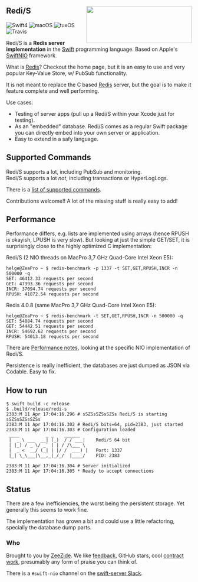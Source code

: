 <h2>Redi/S
  <img src="http://zeezide.com/img/redi-s-logo-286x100.png"
       align="right" width="286" height="100" />
</h2>

![Swift4](https://img.shields.io/badge/swift-4-blue.svg)
![macOS](https://img.shields.io/badge/os-macOS-green.svg?style=flat)
![tuxOS](https://img.shields.io/badge/os-tuxOS-green.svg?style=flat)
![Travis](https://travis-ci.org/NozeIO/redi-s.svg?branch=develop)

Redi/S is a **Redis server implementation** in the
[Swift](https://swift.org)
programming language.
Based on Apple's 
[SwiftNIO](https://github.com/apple/swift-nio)
framework.

What is [Redis](https://redis.io)? Checkout the home page,
but it is an easy to use and very popular Key-Value Store,
w/ PubSub functionality.

It is not meant to replace the C based [Redis](https://redis.io) server,
but the goal is to make it feature complete and well performing.

Use cases:

- Testing of server apps (pull up a Redi/S within your Xcode just for testing).
- As an "embedded" database. Redi/S comes as a regular Swift package you can
  directly embed into your own server or application.
- Easy to extend in a safy language.


## Supported Commands

Redi/S supports a lot, including PubSub and monitoring.<br />
Redi/S supports a lot *not*, including transactions or HyperLogLogs.

There is a [list of supported commands](Commands.md).

Contributions welcome!! A lot of the missing stuff is really easy to add!


## Performance

Performance differs, e.g. lists are implemented using arrays (hence RPUSH is
okayish, LPUSH is very slow).
But looking at just the simple GET/SET, it is surprisingly close to the
highly optimized C implementation:

Redi/S (2 NIO threads on MacPro 3,7 GHz Quad-Core Intel Xeon E5):
```
helge@ZeaPro ~ $ redis-benchmark -p 1337 -t SET,GET,RPUSH,INCR -n 500000 -q
SET: 46412.33 requests per second
GET: 47393.36 requests per second
INCR: 37094.74 requests per second
RPUSH: 41872.54 requests per second
```

Redis 4.0.8  (same MacPro 3,7 GHz Quad-Core Intel Xeon E5):
```
helge@ZeaPro ~ $ redis-benchmark -t SET,GET,RPUSH,INCR -n 500000 -q
SET: 54884.74 requests per second
GET: 54442.51 requests per second
INCR: 54692.62 requests per second
RPUSH: 54013.18 requests per second
```

There are [Performance notes](Sources/RedisServer/Performance.md),
looking at the specific NIO implementation of Redi/S.

Persistence is really inefficient,
the databases are just dumped as JSON via Codable.
Easy to fix.


## How to run

```
$ swift build -c release
$ .build/release/redi-s
2383:M 11 Apr 17:04:16.296 # sSZSsSZSsSZSs Redi/S is starting sSZSsSZSsSZSs
2383:M 11 Apr 17:04:16.302 # Redi/S bits=64, pid=2383, just started
2383:M 11 Apr 17:04:16.303 # Configuration loaded
 ____          _ _    ______
 |  _ \ ___  __| (_)  / / ___|    Redi/S 64 bit
 | |_) / _ \/ _` | | / /\___ \
 |  _ <  __/ (_| | |/ /  ___) |   Port: 1337
 |_| \_\___|\__,_|_/_/  |____/    PID: 2383

2383:M 11 Apr 17:04:16.304 # Server initialized
2383:M 11 Apr 17:04:16.305 * Ready to accept connections
```

## Status

There are a few inefficiencies, the worst being the persistent storage.
Yet generally this seems to work fine.

The implementation has grown a bit and could use a little refactoring,
specially the database dump parts.


### Who

Brought to you by
[ZeeZide](http://zeezide.de).
We like
[feedback](https://twitter.com/ar_institute),
GitHub stars,
cool [contract work](http://zeezide.com/en/services/services.html),
presumably any form of praise you can think of.

There is a `#swift-nio` channel on the
[swift-server Slack](https://t.co/W1vfsb9JAB).
